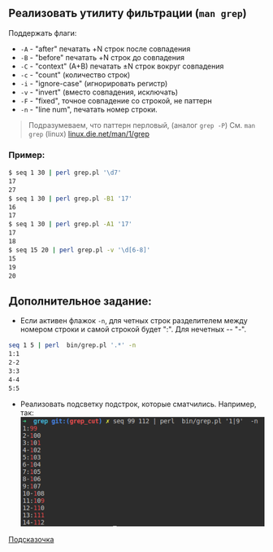 ## Реализовать утилиту фильтрации (`man grep`)

Поддержать флаги:

* `-A` - "after" печатать +N строк после совпадения
* `-B` - "before" печатать +N строк до совпадения
* `-C` - "context" (A+B) печатать ±N строк вокруг совпадения
* `-c` - "count" (количество строк)
* `-i` - "ignore-case" (игнорировать регистр)
* `-v` - "invert" (вместо совпадения, исключать)
* `-F` - "fixed", точное совпадение со строкой, не паттерн
* `-n` - "line num", печатать номер строки.

> Подразумеваем, что паттерн перловый, (аналог `grep -P`)
> См. `man grep` (linux) [linux.die.net/man/1/grep](https://linux.die.net/man/1/grep)

### Пример:

```sh
$ seq 1 30 | perl grep.pl '\d7'
17
27
$ seq 1 30 | perl grep.pl -B1 '17'
16
17
$ seq 1 30 | perl grep.pl -A1 '17'
17
18
$ seq 15 20 | perl grep.pl -v '\d[6-8]'
15
19
20
```

## Дополнительное задание:

* Если активен флажок `-n`, для четных строк разделителем между номером строки и самой строкой будет ":". Для нечетных -- "-".
```bash
seq 1 5 | perl  bin/grep.pl '.*' -n
1:1
2-2
3:3
4-4
5:5
```
* Реализовать подсветку подстрок, которые сматчились. Например, так:
![](./colored_grep.png)

[Подсказочка](https://perldoc.perl.org/Term/ANSIColor.html)